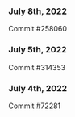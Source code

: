 ### July 8th, 2022

Commit #258060

### July 5th, 2022

Commit #314353


### July 4th, 2022

Commit #72281
